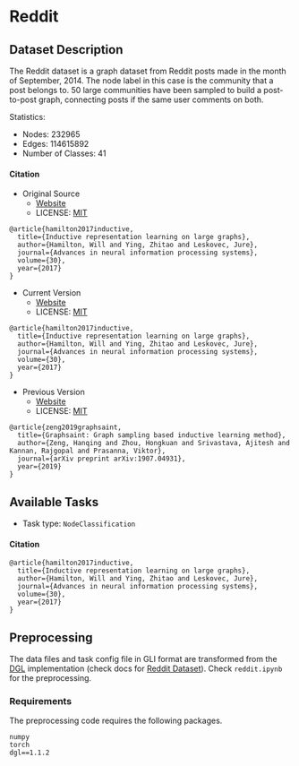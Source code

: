 # Reddit

## Dataset Description

The Reddit dataset is a graph dataset from Reddit posts made in the month of September, 2014. The node label in this case is the community that a post belongs to. 50 large communities have been sampled to build a post-to-post graph, connecting posts if the same user comments on both. 

Statistics:
- Nodes: 232965
- Edges: 114615892
- Number of Classes: 41

#### Citation
- Original Source
  + [Website](http://snap.stanford.edu/graphsage/)
  + LICENSE: [MIT](https://github.com/williamleif/GraphSAGE/blob/master/LICENSE.txt)
```
@article{hamilton2017inductive,
  title={Inductive representation learning on large graphs},
  author={Hamilton, Will and Ying, Zhitao and Leskovec, Jure},
  journal={Advances in neural information processing systems},
  volume={30},
  year={2017}
}
```

- Current Version
  + [Website](http://snap.stanford.edu/graphsage/)
  + LICENSE: [MIT](https://github.com/williamleif/GraphSAGE/blob/master/LICENSE.txt)
```
@article{hamilton2017inductive,
  title={Inductive representation learning on large graphs},
  author={Hamilton, Will and Ying, Zhitao and Leskovec, Jure},
  journal={Advances in neural information processing systems},
  volume={30},
  year={2017}
}
```

- Previous Version
  + [Website](https://drive.google.com/drive/folders/1rq-H0XUM0BIRW9Pq5P4FMC9Xirpdx6zs)
  + LICENSE: [MIT](https://github.com/GraphSAINT/GraphSAINT/blob/master/LICENSE)
```
@article{zeng2019graphsaint,
  title={Graphsaint: Graph sampling based inductive learning method},
  author={Zeng, Hanqing and Zhou, Hongkuan and Srivastava, Ajitesh and Kannan, Rajgopal and Prasanna, Viktor},
  journal={arXiv preprint arXiv:1907.04931},
  year={2019}
}
```
## Available Tasks

- Task type: `NodeClassification`


#### Citation

```
@article{hamilton2017inductive,
  title={Inductive representation learning on large graphs},
  author={Hamilton, Will and Ying, Zhitao and Leskovec, Jure},
  journal={Advances in neural information processing systems},
  volume={30},
  year={2017}
}
```

## Preprocessing

The data files and task config file in GLI format are transformed from the [DGL](https://www.dgl.ai) implementation (check docs for [Reddit Dataset](https://docs.dgl.ai/en/0.9.x/generated/dgl.data.RedditDataset.html?highlight=reddit#dgl.data.RedditDataset)). Check `reddit.ipynb` for the preprocessing.


### Requirements

The preprocessing code requires the following packages.

```
numpy
torch
dgl==1.1.2
```
